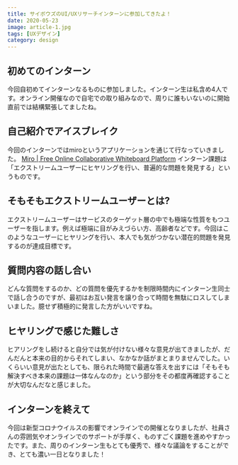 ```yaml
---
title: サイボウズのUI/UXリサーチインターンに参加してきたよ！
date: 2020-05-23
image: article-1.jpg
tags: [UXデザイン]
category: design
---
```


## 初めてのインターン
今回自初めてインターンなるものに参加しました。インターン生は私含め4人です。オンライン開催なので自宅での取り組みなので、周りに誰もいないのに開始直前では結構緊張してましたね。

## 自己紹介でアイスブレイク
今回のインターンではmiroというアプリケーションを通じて行なっていきました。
[Miro \| Free Online Collaborative Whiteboard Platform](https://miro.com/)
インターン課題は「エクストリームユーザーにヒヤリングを行い、普遍的な問題を発見する」というものです。

## そもそもエクストリームユーザーとは?
エクストリームユーザーはサービスのターゲット層の中でも極端な性質をもつユーザーを指します。例えば極端に目がみえづらい方、高齢者などです。今回はこのようなユーザーにヒヤリングを行い、本人でも気がつかない潜在的問題を発見するのが達成目標です。

## 質問内容の話し合い
どんな質問をするのか、どの質問を優先するかを制限時間内にインターン生同士で話し合うのですが、最初はお互い発言を譲り合って時間を無駄にロスしてしまいました。臆せず積極的に発言した方がいいですね。

## ヒヤリングで感じた難しさ
ヒアリングをし続けると自分では気が付けない様々な意見が出てきましたが、だんだんと本来の目的からそれてしまい、なかなか話がまとまりませんでした。いくらいい意見が出たとしても、限られた時間で最適な答えを出すには「そもそも解決すべき本来の課題は一体なんなのか」という部分をその都度再確認することが大切なんだなと感じました。

## インターンを終えて
今回は新型コロナウイルスの影響でオンラインでの開催となりましたが、社員さんの雰囲気やオンラインでのサポートが手厚く、ものすごく課題を進めやすかったです。また、周りのインターン生もとても優秀で、様々な議論をすることができ、とても濃い一日となりました！
